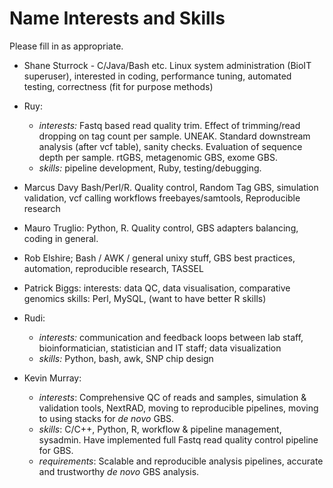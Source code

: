 Name Interests and Skills
=========================


Please fill in as appropriate.


* Shane Sturrock - C/Java/Bash etc. Linux system administration (BioIT superuser), interested in coding, performance tuning, automated testing, correctness (fit for purpose methods)

* Ruy:
  - *interests:* Fastq based read quality trim. Effect of trimming/read dropping on tag count per sample. UNEAK. Standard downstream analysis (after vcf table), sanity checks. Evaluation of sequence depth per sample. rtGBS, metagenomic GBS, exome GBS.
  - *skills:* pipeline development, Ruby, testing/debugging.

* Marcus Davy Bash/Perl/R. Quality control, Random Tag GBS, simulation validation, vcf calling workflows freebayes/samtools, Reproducible research

* Mauro Truglio: Python, R. Quality control, GBS adapters balancing, coding in general.

* Rob Elshire; Bash / AWK / general unixy stuff, GBS best practices, automation, reproducible research, TASSEL

* Patrick Biggs:
    interests:  data QC, data visualisation, comparative genomics
    skills:     Perl, MySQL, (want to have better R skills)

* Rudi:
  - *interests:* communication and feedback loops between lab staff, bioinformatician, statistician and IT staff; data visualization
  - *skills:*    Python, bash, awk, SNP chip design

* Kevin Murray:
  - *interests*: Comprehensive QC of reads and samples, simulation & validation
    tools, NextRAD, moving to reproducible pipelines, moving to using stacks
    for *de novo* GBS.
  - *skills*: C/C++, Python, R, workflow & pipeline management, sysadmin. Have
    implemented full Fastq read quality control pipeline for GBS.
  - *requirements*: Scalable and reproducible analysis pipelines, accurate and
    trustworthy *de novo* GBS analysis.
